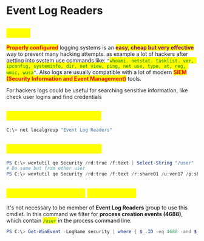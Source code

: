 # Event Log Readers

## <mark style="color:yellow;">About</mark>

<mark style="color:red;">**Properly configured**</mark> logging systems is an <mark style="color:purple;">**easy, cheap but very effective**</mark> way to prevent many hacking attempts. as example a lot of hackers after getting into system use commands like: `"`<mark style="color:green;">`whoami, netstat, tasklist, ver, ipconfig, systeminfo, dir, net view, ping, net use, type, at, reg, wmic, wusa`</mark>`"`.  Also logs are usually compatible with a lot of modern <mark style="color:red;">**SIEM (Security Information and Event Management)**</mark> tools.

For hackers logs could be useful for searching sensitive information, like check user logins and find credentials

## <mark style="color:yellow;">Confirming Membership</mark>

```powershell
C:\> net localgroup "Event Log Readers"
```

## <mark style="color:yellow;">Searching Security Logs</mark>

```powershell
PS C:\> wevtutil qe Security /rd:true /f:text | Select-String "/user"
# Do same but from other user
PS C:\> wevtutil qe Security /rd:true /f:text /r:share01 /u:ven17 /p:shrekislove | findstr "/user"
```

## <mark style="color:yellow;">Searching Logs with</mark> <mark style="color:yellow;"></mark><mark style="color:yellow;">`Get-WinEvent`</mark>

It's not necessary to be member of **Event Log Readers** group to use this cmdlet. In this command we filter for **process creation events (4688)**, which contain <mark style="color:green;">`/user`</mark> in the process command line.

```powershell
PS C:\> Get-WinEvent -LogName security | where { $_.ID -eq 4688 -and $_.Properties[8].Value -like '*/user*'} | Select-Object @{name='CommandLine';expression={ $_.Properties[8].Value }}
```
